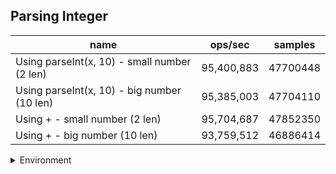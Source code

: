 ## Parsing Integer

|name|ops/sec|samples|
|-|-|-|
|Using parseInt(x, 10) - small number (2 len)|95,400,883|47700448|
|Using parseInt(x, 10) - big number (10 len)|95,385,003|47704110|
|Using + - small number (2 len)|95,704,687|47852350|
|Using + - big number (10 len)|93,759,512|46886414|


<details>
<summary>Environment</summary>

* __Machine:__ linux x64 | 4 vCPUs | 7.6GB Mem
* __Run:__ Wed Oct 15 2025 21:59:13 GMT+0000 (Coordinated Universal Time)
* __Node:__ `v22.19.0`
</details>

<!--
{"environment":{"platform":"linux","arch":"x64","cpus":4,"totalMemory":7.597843170166016},"benchmarks":[{"name":"Using parseInt(x, 10) - small number (2 len)","samples":47700448,"opsSec":95400883.21628165},{"name":"Using parseInt(x, 10) - big number (10 len)","samples":47704110,"opsSec":95385003.29019916},{"name":"Using + - small number (2 len)","samples":47852350,"opsSec":95704687.17557192},{"name":"Using + - big number (10 len)","samples":46886414,"opsSec":93759512.64905162}]}-->
